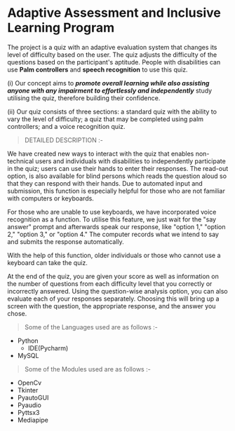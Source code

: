 # Adaptive Assessment and Inclusive Learning Program
The project is a quiz with an adaptive evaluation system that changes its level of difficulty based on the user. The quiz adjusts the difficulty of the questions based on the participant's aptitude. People with disabilities can use **Palm controllers** and **speech recognition** to use this quiz. 


(i) Our concept aims to **_promote overall learning while also assisting anyone with any impairment to effortlessly and independently_** study utilising the quiz, therefore building their confidence. 

(ii) Our quiz consists of three sections: a standard quiz with the ability to vary the level of difficulty; a quiz that may be completed using palm controllers; and a voice recognition quiz.


> DETAILED DESCRIPTION :- 

We have created new ways to interact with the quiz that enables non-technical users and individuals with disabilities to independently participate in the quiz; users can use their hands to enter their responses. The read-out option, is also available for blind persons which reads the question aloud so that they can respond with their hands. Due to automated input and submission, this function is especially helpful for those who are not familiar with computers or keyboards.

For those who are unable to use keyboards, we have incorporated voice recognition as a function. To utilise this feature, we just wait for the "say answer" prompt and afterwards speak our response, like "option 1," "option 2," "option 3," or "option 4." 
The computer records what we intend to say and submits the response automatically. 

With the help of this function, older individuals or those who cannot use a keyboard can take the quiz.







At the end of the quiz, you are given your score as well as information on the number of questions from each difficulty level that you correctly or incorrectly answered. 
Using the question-wise analysis option, you can also evaluate each of your responses separately. Choosing this will bring up a screen with the question, the appropriate response, and the answer you chose.




> Some of the Languages used are as follows :-

* Python
  * IDE(Pycharm)
* MySQL

 
 
> Some of the Modules used are as follows :-

* OpenCv
* Tkinter
* PyautoGUI
* Pyaudio
* Pyttsx3
* Mediapipe
